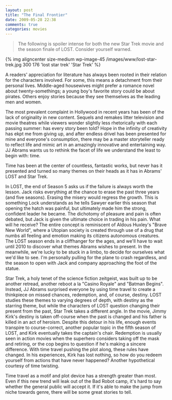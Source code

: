```yaml
---
layout: post
title: "The Final Frontier"
date: 2009-05-28 22:38
comments: true
categories: movies
---
```

<blockquote>The following is spoiler intense for both the new Star Trek movie and the season finale of LOST.  Consider yourself warned.</blockquote>

{% img aligncenter size-medium wp-image-45 /images/www/lost-star-trek.jpg 300 176 'lost star trek' 'Star Trek' %}

A readers' appreciation for literature has always been rooted in their relation for the characters involved.  For some, this means a detachment from their personal lives.  Middle-aged housewives might prefer a romance novel about twenty-somethings; a young boy's favorite story could be about pirates.  Others enjoy stories because they see themselves as the leading men and women.

The most prevalent complaint in Hollywood in recent years has been of the lack of originality in new content.  Sequels and remakes litter television and movie theatres while viewers wonder slightly less rhetorically with each passing summer: has every story been told?  Hope in the infinity of creativity has ekpt me from giving up, and after endless drivel has been presented for mine and everyone's consumption, there may be a master storyteller ready to reflect life and mimic art in an amazingly innovative and entertaining way.  JJ Abrams wants us to rethink the facet of life we understand the least to begin with: time.

<!-- more -->

Time has been at the center of countless, fantastic works, but never has it presented and turned so many themes on their heads as it has in Abrams' LOST and Star Trek.

In LOST, the end of Season 5 asks us if the failure is always worth the lesson.  Jack risks everything at the chance to erase the past three years (and five seasons).  Erasing the misery would regress the growth.  This is something Lock understands as he tells Sawyer earlier this season that opening the hatch was painful, but ultimately made him the strong, confident leader he became.  The dichotomy of pleasure and pain is often debated, but Jack is given the ultimate choice in trading in his pain.  What will he receive?  The entire concept is reminiscent of Aldous Huxley's "Brave New World", where a Utopian society is created through use of a drug that numbs all feeling and emotion making its citizens autonomous creatures.  The LOST season ends in a cliffhanger for the ages, and we'll have to wait until 2010 to discover what themes Abrams wishes to present.  In the meanwhile, we're lucky to be stuck in a limbo, to decide for ourselves what we'd like to see.  I'm personally pulling for the plane to crash regardless, and the season to open with Jack and company approaching the foot of the statue.

Star Trek, a holy tenet of the science fiction zeitgeist, was built up to be another retread, another reboot a la "Casino Royale" and "Batman Begins".  Instead, JJ Abrams surprised everyone by using time travel to create a thinkpiece on missed chances, redemption, and, of course, destiny.  LOST studies these themes to varying degrees of depth, with destiny as the starring theme, but while the characters of LOST question changing their present from the past, Star Trek takes a different angle.  In the movie, Jimmy Kirk's destiny is taken off-course when the past is changed and his father is killed in an act of heroism.  Despite this detour in his life, enough events transpire to course-correct, another popular topic in the fifth season of LOST, and Kirk eventually takes the captain's chair.  Redemption is usually seen in action movies when the superhero considers taking off the mask and retiring, or the cop begins to question if he's making a sincere difference.  With time travel pushing the plot along, these rules have changed.  In his experiences, Kirk has lost nothing, so how do you redeem yourself from actions that have never happened?  Another hypothetical courtesy of time twisting. 

Time travel as a motif and plot device has a strength greater than most.  Even if this new trend will leak out of the Bad Robot camp, it's hard to say whether the general public will accept it.  If it's able to make the jump from niche towards genre, there will be some great stories to tell.